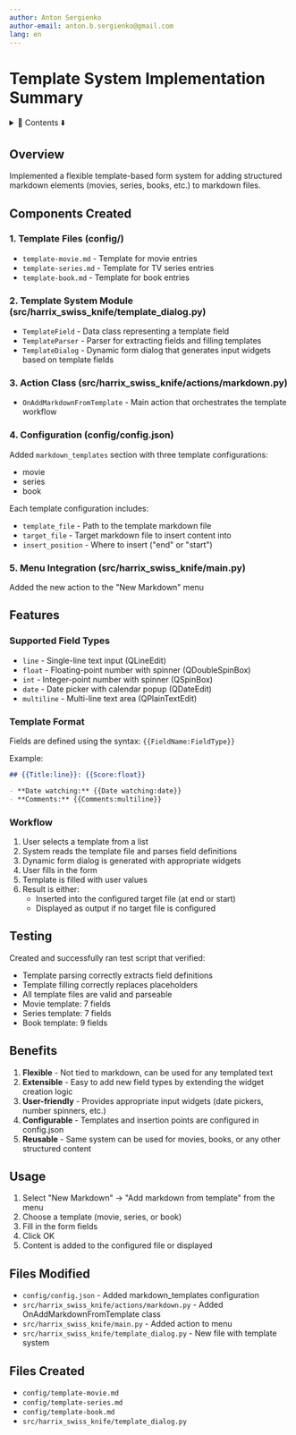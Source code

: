 ```yaml
---
author: Anton Sergienko
author-email: anton.b.sergienko@gmail.com
lang: en
---
```


# Template System Implementation Summary

<details>
<summary>📖 Contents ⬇️</summary>

## Contents

- [Overview](#overview)
- [Components Created](#components-created)
  - [1. Template Files (config/)](#1-template-files-config)
  - [2. Template System Module (src/harrix_swiss_knife/template_dialog.py)](#2-template-system-module-srcharrix_swiss_knifetemplate_dialogpy)
  - [3. Action Class (src/harrix_swiss_knife/actions/markdown.py)](#3-action-class-srcharrix_swiss_knifeactionsmarkdownpy)
  - [4. Configuration (config/config.json)](#4-configuration-configconfigjson)
  - [5. Menu Integration (src/harrix_swiss_knife/main.py)](#5-menu-integration-srcharrix_swiss_knifemainpy)
- [Features](#features)
  - [Supported Field Types](#supported-field-types)
  - [Template Format](#template-format)
  - [Workflow](#workflow)
- [Testing](#testing)
- [Benefits](#benefits)
- [Usage](#usage)
- [Files Modified](#files-modified)
- [Files Created](#files-created)

</details>

## Overview

Implemented a flexible template-based form system for adding structured markdown elements (movies, series, books, etc.) to markdown files.

## Components Created

### 1. Template Files (config/)

- `template-movie.md` - Template for movie entries
- `template-series.md` - Template for TV series entries
- `template-book.md` - Template for book entries

### 2. Template System Module (src/harrix_swiss_knife/template_dialog.py)

- `TemplateField` - Data class representing a template field
- `TemplateParser` - Parser for extracting fields and filling templates
- `TemplateDialog` - Dynamic form dialog that generates input widgets based on template fields

### 3. Action Class (src/harrix_swiss_knife/actions/markdown.py)

- `OnAddMarkdownFromTemplate` - Main action that orchestrates the template workflow

### 4. Configuration (config/config.json)

Added `markdown_templates` section with three template configurations:

- movie
- series
- book

Each template configuration includes:

- `template_file` - Path to the template markdown file
- `target_file` - Target markdown file to insert content into
- `insert_position` - Where to insert ("end" or "start")

### 5. Menu Integration (src/harrix_swiss_knife/main.py)

Added the new action to the "New Markdown" menu

## Features

### Supported Field Types

- `line` - Single-line text input (QLineEdit)
- `float` - Floating-point number with spinner (QDoubleSpinBox)
- `int` - Integer-point number with spinner (QSpinBox)
- `date` - Date picker with calendar popup (QDateEdit)
- `multiline` - Multi-line text area (QPlainTextEdit)

### Template Format

Fields are defined using the syntax: `{{FieldName:FieldType}}`

Example:

```markdown
## {{Title:line}}: {{Score:float}}

- **Date watching:** {{Date watching:date}}
- **Comments:** {{Comments:multiline}}
```

### Workflow

1. User selects a template from a list
2. System reads the template file and parses field definitions
3. Dynamic form dialog is generated with appropriate widgets
4. User fills in the form
5. Template is filled with user values
6. Result is either:
   - Inserted into the configured target file (at end or start)
   - Displayed as output if no target file is configured

## Testing

Created and successfully ran test script that verified:

- Template parsing correctly extracts field definitions
- Template filling correctly replaces placeholders
- All template files are valid and parseable
- Movie template: 7 fields
- Series template: 7 fields
- Book template: 9 fields

## Benefits

1. **Flexible** - Not tied to markdown, can be used for any templated text
2. **Extensible** - Easy to add new field types by extending the widget creation logic
3. **User-friendly** - Provides appropriate input widgets (date pickers, number spinners, etc.)
4. **Configurable** - Templates and insertion points are configured in config.json
5. **Reusable** - Same system can be used for movies, books, or any other structured content

## Usage

1. Select "New Markdown" → "Add markdown from template" from the menu
2. Choose a template (movie, series, or book)
3. Fill in the form fields
4. Click OK
5. Content is added to the configured file or displayed

## Files Modified

- `config/config.json` - Added markdown_templates configuration
- `src/harrix_swiss_knife/actions/markdown.py` - Added OnAddMarkdownFromTemplate class
- `src/harrix_swiss_knife/main.py` - Added action to menu
- `src/harrix_swiss_knife/template_dialog.py` - New file with template system

## Files Created

- `config/template-movie.md`
- `config/template-series.md`
- `config/template-book.md`
- `src/harrix_swiss_knife/template_dialog.py`
